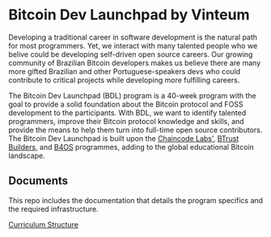 # Bitcoin Dev Launchpad by Vinteum

Developing a traditional career in software development is the natural path for
most programmers. Yet, we interact with many talented people who we belive could
be developing self-driven open source careers. Our growing community of
Brazilian Bitcoin developers makes us believe there are many more gifted
Brazilian and other Portuguese-speakers devs who could contribute to
critical projects while developing more fulfilling careers.

The Bitcoin Dev Launchpad (BDL) program is a 40-week program with the goal to
provide a solid foundation about the Bitcoin protocol and FOSS development to
the participants. With BDL, we want to identify talented programmers, improve
their Bitcoin protocol knowledge and skills, and provide the means to help them
turn into full-time open source contributors. The Bitcoin Dev Launchpad is built
upon the [Chaincode Labs'](https://learning.chaincode.com), [BTrust
Builders](https://www.btrust.tech/builders), and
[B4OS](https://www.libreriadesatoshi.com/b4os) programmes, adding to the global
educational Bitcoin landscape.

## Documents

This repo includes the documentation that details the program specifics and the
required infrastructure.

[Curriculum Structure](curriculum-structure.md)
